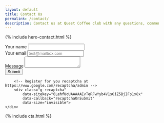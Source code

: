 ```yaml
---
layout: default
title: Contact Us
permalink: /contact/
description: Contact us at Quest Coffee club with any questions, comments or feedback.
---
```


{% include hero-contact.html %}
<div class="spacer-60"></div>

<div class="outer">
    <div class="inner">
        <form action="/contact" method="POST" id="general-contact-form">
        <div class="expand">
            <div class="half">
                <label for="name">Your name</label>
                <input type="text" required name="firstName">
            </div>
            <div class="half">
                <label for="email">Your email</label>
                <input type="email" required placeholder="test@mailbox.com" name="email">
            </div>
        </div>
        <div class="expand">
            <div class="half">
                <label for="message">Message</label>
                <textarea required name="message"></textarea>
            </div>
        </div>
        <button type="submit" class="button button-main button-large">Submit</button>
          
        <!-- Register for you recaptcha at https://www.google.com/recaptcha/admin -->
        <div class="g-recaptcha"
            data-sitekey="6LehfUcUAAAAAEvTeRFwYyb4V1sOiZ5BjIFp1x8x"
            data-callback="recaptchaOnSubmit"
            data-size="invisible">
    </div>
</form>
<div id="thankYou" style="display:none;"> 
    <h4>Thank you for your interest. Someone will be in touch with you soon</h4>
</div>
</div>
</div>
<div class="spacer-60"></div>
{% include cta.html %}
